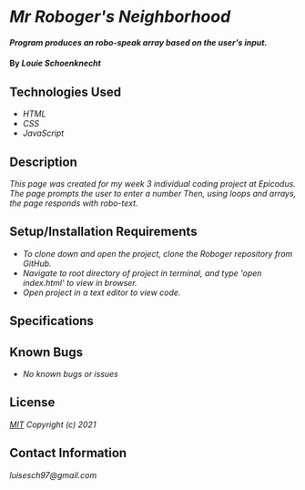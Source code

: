 # _Mr Roboger's Neighborhood_

#### _Program produces an robo-speak array based on the user's input._

#### By _**Louie Schoenknecht**_

## Technologies Used

* _HTML_
* _CSS_
* _JavaScript_

## Description

_This page was created for my week 3 individual coding project at Epicodus. The page prompts the user to enter a number Then, using loops and arrays, the page responds with robo-text._

## Setup/Installation Requirements

* _To clone down and open the project, clone the Roboger repository from GitHub._
* _Navigate to root directory of project in terminal, and type 'open index.html' to view in browser._
* _Open project in a text editor to view code._

## Specifications

## Known Bugs

* _No known bugs or issues_

## License

_[MIT](https://choosealicense.com/licenses/mit/)_
_Copyright (c) 2021_

## Contact Information

_luisesch97@gmail.com_